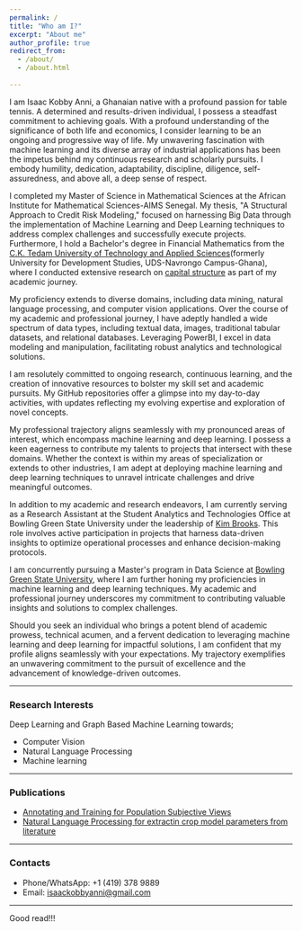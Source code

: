 ```yaml
---
permalink: /
title: "Who am I?"
excerpt: "About me"
author_profile: true
redirect_from: 
  - /about/
  - /about.html
 
---
```

I am Isaac Kobby Anni, a Ghanaian native with a profound passion for table tennis. A determined and results-driven individual, I possess a steadfast commitment to achieving goals. With a profound understanding of the significance of both life and economics, I consider learning to be an ongoing and progressive way of life. My unwavering fascination with machine learning and its diverse array of industrial applications has been the impetus behind my continuous research and scholarly pursuits. I embody humility, dedication, adaptability, discipline, diligence, self-assuredness, and above all, a deep sense of respect.

I completed my Master of Science in Mathematical Sciences at the African Institute for Mathematical Sciences-AIMS Senegal. My thesis, "A Structural Approach to Credit Risk Modeling," focused on harnessing Big Data through the implementation of Machine Learning and Deep Learning techniques to address complex challenges and successfully execute projects. Furthermore, I hold a Bachelor's degree in Financial Mathematics from the [C.K. Tedam University of Technology and Applied Sciences](https://cktutas.edu.gh/)(formerly University for Development Studies, UDS-Navrongo Campus-Ghana), where I conducted extensive research on [capital structure](https://www.investopedia.com/terms/c/capitalstructure.asp) as part of my academic journey.

My proficiency extends to diverse domains, including data mining, natural language processing, and computer vision applications. Over the course of my academic and professional journey, I have adeptly handled a wide spectrum of data types, including textual data, images, traditional tabular datasets, and relational databases. Leveraging PowerBI, I excel in data modeling and manipulation, facilitating robust analytics and technological solutions.

I am resolutely committed to ongoing research, continuous learning, and the creation of innovative resources to bolster my skill set and academic pursuits. My GitHub repositories offer a glimpse into my day-to-day activities, with updates reflecting my evolving expertise and exploration of novel concepts.

My professional trajectory aligns seamlessly with my pronounced areas of interest, which encompass machine learning and deep learning. I possess a keen eagerness to contribute my talents to projects that intersect with these domains. Whether the context is within my areas of specialization or extends to other industries, I am adept at deploying machine learning and deep learning techniques to unravel intricate challenges and drive meaningful outcomes.

In addition to my academic and research endeavors, I am currently serving as a Research Assistant at the Student Analytics and Technologies Office at Bowling Green State University under the leadership of [Kim Brooks](https://www.linkedin.com/in/kimberlyn-brooks-b09b1924/). This role involves active participation in projects that harness data-driven insights to optimize operational processes and enhance decision-making protocols.

I am concurrently pursuing a Master's program in Data Science at [Bowling Green State University](bgsu..edu), where I am further honing my proficiencies in machine learning and deep learning techniques. My academic and professional journey underscores my commitment to contributing valuable insights and solutions to complex challenges.

Should you seek an individual who brings a potent blend of academic prowess, technical acumen, and a fervent dedication to leveraging machine learning and deep learning for impactful solutions, I am confident that my profile aligns seamlessly with your expectations. My trajectory exemplifies an unwavering commitment to the pursuit of excellence and the advancement of knowledge-driven outcomes.

---
### Research Interests
Deep Learning and Graph Based Machine Learning towards;
- Computer Vision
- Natural Language Processing
- Machine learning

---
### Publications
- [Annotating and Training for Population Subjective Views](https://aclanthology.org/2023.wassa-1.36/)
- [Natural Language Processing for extractin crop model parameters from literature](https://github.com/IkeKobby/ikekobby.github.io/blob/master/files/agro_poster_draft6-1.pdf)

---
### Contacts
- Phone/WhatsApp: +1 (419) 378 9889 
- Email: isaackobbyanni@gmail.com


---
Good read!!!



<!-- Example: editing a markdown file for a talk
![Editing a markdown file for a talk](/images/editing-talk.png)
 -->
